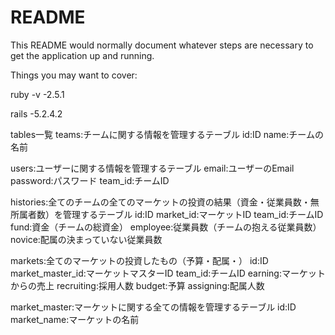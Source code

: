# README

This README would normally document whatever steps are necessary to get the
application up and running.

Things you may want to cover:

ruby -v
-2.5.1

rails
-5.2.4.2

tables一覧
teams:チームに関する情報を管理するテーブル
  id:ID
  name:チームの名前

users:ユーザーに関する情報を管理するテーブル
  email:ユーザーのEmail
  password:パスワード
  team_id:チームID

histories:全てのチームの全てのマーケットの投資の結果（資金・従業員数・無所属者数）を管理するテーブル
  id:ID
  market_id:マーケットID
  team_id:チームID
  fund:資金（チームの総資金）
  employee:従業員数（チームの抱える従業員数）
  novice:配属の決まっていない従業員数

markets:全てのマーケットの投資したもの（予算・配属・）
  id:ID
  market_master_id:マーケットマスターID
  team_id:チームID
  earning:マーケットからの売上
  recruiting:採用人数
  budget:予算
  assigning:配属人数

market_master:マーケットに関する全ての情報を管理するテーブル
  id:ID
  market_name:マーケットの名前

